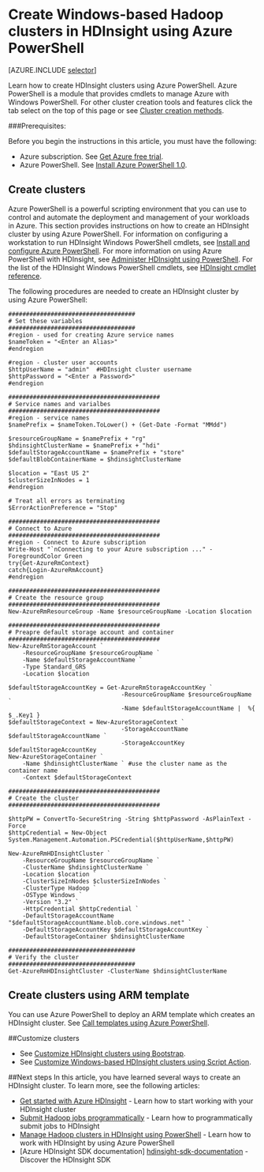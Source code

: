 <properties
   pageTitle="Create Windows-based Hadoop clusters in HDInsight using Azure PowerShell| Microsoft Azure"
   	description="Learn how to create clusters for Azure HDInsight by using Azure PowerShell."
   services="hdinsight"
   documentationCenter=""
   tags="azure-portal"
   authors="mumian"
   manager="paulettm"
   editor="cgronlun"/>

<tags
   ms.service="hdinsight"
   ms.devlang="na"
   ms.topic="article"
   ms.tgt_pltfrm="na"
   ms.workload="big-data"
   ms.date="01/04/2016"
   ms.author="jgao"/>

# Create Windows-based Hadoop clusters in HDInsight using Azure PowerShell

[AZURE.INCLUDE [selector](../../includes/hdinsight-create-windows-cluster-selector.md)]

Learn how to create HDInsight clusters using Azure PowerShell. Azure PowerShell is a module that provides cmdlets to manage Azure with Windows PowerShell. For other cluster creation tools and features click the tab select on the top of this page or see [Cluster creation methods](hdinsight-provision-clusters.md#cluster-creation-methods).


###Prerequisites:

Before you begin the instructions in this article, you must have the following:

- Azure subscription. See [Get Azure free trial](https://azure.microsoft.com/documentation/videos/get-azure-free-trial-for-testing-hadoop-in-hdinsight/).
- Azure PowerShell.  See [Install Azure PowerShell 1.0](hdinsight-administer-use-powershell.md#install-azure-powershell-10-and-greater).



## Create clusters
Azure PowerShell is a powerful scripting environment that you can use to control and automate the deployment and management of your workloads in Azure. This section provides instructions on how to create an HDInsight cluster by using Azure PowerShell. For information on configuring a workstation to run HDInsight Windows PowerShell cmdlets, see [Install and configure Azure PowerShell](../install-configure-powershell.md). For more information on using Azure PowerShell with HDInsight, see [Administer HDInsight using PowerShell](hdinsight-administer-use-powershell.md). For the list of the HDInsight Windows PowerShell cmdlets, see [HDInsight cmdlet reference](https://msdn.microsoft.com/library/azure/dn858087.aspx).


The following procedures are needed to create an HDInsight cluster by using Azure PowerShell:

    ####################################
    # Set these variables
    ####################################
    #region - used for creating Azure service names
    $nameToken = "<Enter an Alias>" 
    #endregion

    #region - cluster user accounts
    $httpUserName = "admin"  #HDInsight cluster username
    $httpPassword = "<Enter a Password>"
    #endregion

    ###########################################
    # Service names and varialbes
    ###########################################
    #region - service names
    $namePrefix = $nameToken.ToLower() + (Get-Date -Format "MMdd")

    $resourceGroupName = $namePrefix + "rg"
    $hdinsightClusterName = $namePrefix + "hdi"
    $defaultStorageAccountName = $namePrefix + "store"
    $defaultBlobContainerName = $hdinsightClusterName

    $location = "East US 2"
    $clusterSizeInNodes = 1
    #endregion

    # Treat all errors as terminating
    $ErrorActionPreference = "Stop"

    ###########################################
    # Connect to Azure
    ###########################################
    #region - Connect to Azure subscription
    Write-Host "`nConnecting to your Azure subscription ..." -ForegroundColor Green
    try{Get-AzureRmContext}
    catch{Login-AzureRmAccount}
    #endregion

    ###########################################
    # Create the resource group
    ###########################################
    New-AzureRmResourceGroup -Name $resourceGroupName -Location $location

    ###########################################
    # Preapre default storage account and container
    ###########################################
    New-AzureRmStorageAccount `
        -ResourceGroupName $resourceGroupName `
        -Name $defaultStorageAccountName `
        -Type Standard_GRS `
        -Location $location

    $defaultStorageAccountKey = Get-AzureRmStorageAccountKey `
                                    -ResourceGroupName $resourceGroupName `
                                    -Name $defaultStorageAccountName |  %{ $_.Key1 }
    $defaultStorageContext = New-AzureStorageContext `
                                    -StorageAccountName $defaultStorageAccountName `
                                    -StorageAccountKey $defaultStorageAccountKey
    New-AzureStorageContainer `
        -Name $hdinsightClusterName ` #use the cluster name as the container name
        -Context $defaultStorageContext 

    ###########################################
    # Create the cluster
    ###########################################

    $httpPW = ConvertTo-SecureString -String $httpPassword -AsPlainText -Force
    $httpCredential = New-Object System.Management.Automation.PSCredential($httpUserName,$httpPW)

    New-AzureRmHDInsightCluster `
        -ResourceGroupName $resourceGroupName `
        -ClusterName $hdinsightClusterName `
        -Location $location `
        -ClusterSizeInNodes $clusterSizeInNodes `
        -ClusterType Hadoop `
        -OSType Windows `
        -Version "3.2" `
        -HttpCredential $httpCredential `
        -DefaultStorageAccountName "$defaultStorageAccountName.blob.core.windows.net" `
        -DefaultStorageAccountKey $defaultStorageAccountKey `
        -DefaultStorageContainer $hdinsightClusterName 

    ####################################
    # Verify the cluster
    ####################################
    Get-AzureRmHDInsightCluster -ClusterName $hdinsightClusterName 

## Create clusters using ARM template

You can use Azure PowerShell to deploy an ARM template which creates an HDInsight cluster.  See [Call templates using Azure PowerShell](hdinsight-hadoop-create-windows-clusters-arm-templates.md#call-templates-using-powershell).

##Customize clusters

- See [Customize HDInsight clusters using Bootstrap](hdinsight-hadoop-customize-cluster-bootstrap.md#use-azure-powershell).
- See [Customize Windows-based HDInsight clusters using Script Action](hdinsight-hadoop-customize-cluster.md#call-scripts-using-azure-powershell).


##Next steps
In this article, you have learned several ways to create an HDInsight cluster. To learn more, see the following articles:

* [Get started with Azure HDInsight](hdinsight-get-started.md) - Learn how to start working with your HDInsight cluster
* [Submit Hadoop jobs programmatically](hdinsight-submit-hadoop-jobs-programmatically.md) - Learn how to programmatically submit jobs to HDInsight
* [Manage Hadoop clusters in HDInsight using PowerShell](hdinsight-administer-use-powershell.md) - Learn how to work with HDInsight by using Azure PowerShell
* [Azure HDInsight SDK documentation] [hdinsight-sdk-documentation] - Discover the HDInsight SDK




[hdinsight-sdk-documentation]: http://msdn.microsoft.com/library/dn479185.aspx
[azure-preview-portal]: https://manage.windowsazure.com
[connectionmanager]: http://msdn.microsoft.com/library/mt146773(v=sql.120).aspx
[ssispack]: http://msdn.microsoft.com/library/mt146770(v=sql.120).aspx
[ssisclustercreate]: http://msdn.microsoft.com/library/mt146774(v=sql.120).aspx
[ssisclusterdelete]: http://msdn.microsoft.com/library/mt146778(v=sql.120).aspx
